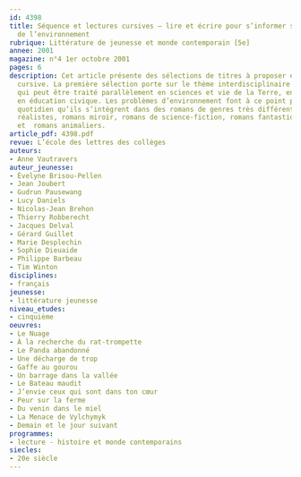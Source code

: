 ```yaml
---
id: 4398
title: Séquence et lectures cursives – lire et écrire pour s’informer sur le thème
  de l’environnement 
rubrique: Littérature de jeunesse et monde contemporain [5e]
annee: 2001
magazine: n°4 1er octobre 2001
pages: 6
description: Cet article présente des sélections de titres à proposer en lecture
  cursive. La première sélection porte sur le thème interdisciplinaire de l’environnement,
  qui peut être traité parallèlement en sciences et vie de la Terre, en physique ou
  en éducation civique. Les problèmes d’environnement font à ce point partie de notre
  quotidien qu’ils s’intègrent dans des romans de genres très différents – romans
  réalistes, romans miroir, romans de science-fiction, romans fantastiques, policiers,
  et  romans animaliers.
article_pdf: 4398.pdf
revue: L’école des lettres des collèges
auteurs:
- Anne Vautravers
auteur_jeunesse:
- Évelyne Brisou-Pellen
- Jean Joubert
- Gudrun Pausewang
- Lucy Daniels
- Nicolas-Jean Brehon
- Thierry Robberecht
- Jacques Delval
- Gérard Guillet
- Marie Desplechin
- Sophie Dieuaide
- Philippe Barbeau
- Tim Winton
disciplines:
- français
jeunesse:
- littérature jeunesse
niveau_etudes:
- cinquième
oeuvres:
- Le Nuage
- À la recherche du rat-trompette
- Le Panda abandonné
- Une décharge de trop
- Gaffe au gourou
- Un barrage dans la vallée
- Le Bateau maudit
- J’envie ceux qui sont dans ton cœur
- Peur sur la ferme
- Du venin dans le miel
- La Menace de Vylchymyk
- Demain et le jour suivant
programmes:
- lecture - histoire et monde contemporains
siecles:
- 20e siècle
---
```

